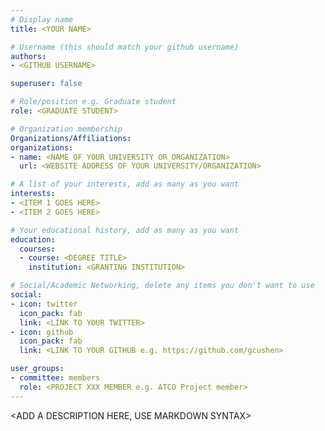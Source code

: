 ```yaml
---
# Display name
title: <YOUR NAME>

# Username (this should match your github username)
authors:
- <GITHUB USERNAME>

superuser: false

# Role/position e.g. Graduate student
role: <GRADUATE STUDENT>

# Organization membership
Organizations/Affiliations:
organizations:
- name: <NAME OF YOUR UNIVERSITY OR ORGANIZATION>
  url: <WEBSITE ADDRESS OF YOUR UNIVERSITY/ORGANIZATION>

# A list of your interests, add as many as you want
interests:
- <ITEM 1 GOES HERE>
- <ITEM 2 GOES HERE>

# Your educational history, add as many as you want
education:
  courses:
  - course: <DEGREE TITLE>
    institution: <GRANTING INSTITUTION>

# Social/Academic Networking, delete any items you don't want to use
social:
- icon: twitter
  icon_pack: fab
  link: <LINK TO YOUR TWITTER>
- icon: github
  icon_pack: fab
  link: <LINK TO YOUR GITHUB e.g. https://github.com/gcushen>

user_groups:
- committee: members
  role: <PROJECT XXX MEMBER e.g. ATCO Project member>
---
```

<ADD A DESCRIPTION HERE, USE MARKDOWN SYNTAX>
